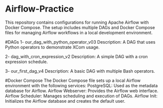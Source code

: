 # Airflow-Practice
This repository contains configurations for running Apache Airflow with Docker Compose. The setup includes multiple DAGs and Docker Compose files for managing Airflow workflows in a local development environment.

#DAGs
1- our_dag_with_python_operator_v03
Description: A DAG that uses Python operators to demonstrate XCom usage.

2- dag_with_cron_expression_v2
Description: A simple DAG with a cron expression schedule.

3- our_first_dag_v4
Description: A basic DAG with multiple Bash operators.

#Docker Compose
The Docker Compose file sets up a local Airflow environment with the following services:
PostgreSQL: Used as the metadata database for Airflow.
Airflow Webserver: Provides the Airflow web interface.
Airflow Scheduler: Manages scheduling and execution of DAGs.
Airflow Init: Initializes the Airflow database and creates the default user.
